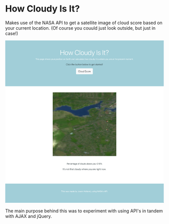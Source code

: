 # How Cloudy Is It?

Makes use of the NASA API to get a satellite image of cloud score based on your current location. (Of course you couuld just look outside, but just in case!)

![Home Page](screenshots/howcloudyisit.png) 

The main purpose behind this was to experiment with using API's in tandem with AJAX and jQuery.
